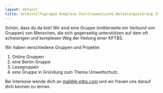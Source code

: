 ```yaml
---
layout: default
title: Selbsthilfegruppe Komplexe Posttraumatische Belastungsstörung (KPTBS)
---
```


Schön, dass du da bist! Wir sind eine Gruppe (mittlerweile ein Verbund von Gruppen) von Menschen, die sich gegenseitig unterstützen auf dem oft schwierigen und komplexen Weg der Heilung einer KPTBS. 

Wir haben verschiedene Gruppen und Projekte: 
1) Online Gruppen
2) eine Berlin-Gruppe
3) Lesegruppen
4) eine Gruppe in Gründung zum Thema Umweltschutz.

Bei Interesse wende dich an <a href="mailto:mail@k-ptbs.com">mail@k-ptbs.com</a> und wir freuen uns darauf dich kennen zu lernen.
